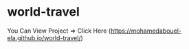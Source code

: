 # world-travel
You Can View Project => Click Here (https://mohamedabouel-ela.github.io/world-travel/)
